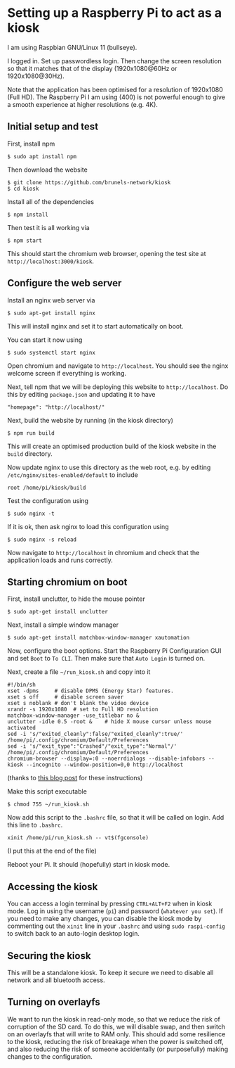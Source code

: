 # Setting up a Raspberry Pi to act as a kiosk

I am using Raspbian GNU/Linux 11 (bullseye).

I logged in. Set up passwordless login. Then change the screen
resolution so that it matches that of the display
(1920x1080@60Hz or 1920x1080@30Hz).

Note that the application has been optimised for a resolution
of 1920x1080 (Full HD). The Raspberry Pi I am using (400) is not powerful
enough to give a smooth experience at higher resolutions
(e.g. 4K).

## Initial setup and test

First, install npm

```
$ sudo apt install npm
```

Then download the website

```
$ git clone https://github.com/brunels-network/kiosk
$ cd kiosk
```

Install all of the dependencies

```
$ npm install
```

Then test it is all working via

```
$ npm start
```

This should start the chromium web browser, opening the test site 
at `http://localhost:3000/kiosk`.

## Configure the web server

Install an nginx web server via

```
$ sudo apt-get install nginx
```

This will install nginx and set it to start automatically
on boot. 

You can start it now using

```
$ sudo systemctl start nginx
```

Open chromium and navigate to `http://localhost`. You should see the nginx
welcome screen if everything is working.

Next, tell npm that we will be deploying this website to 
`http://localhost`. Do this by editing `package.json` and updating
it to have

```
"homepage": "http://localhost/"
```

Next, build the website by running (in the kiosk directory)

```
$ npm run build
```

This will create an optimised production build of the kiosk
website in the `build` directory.

Now update nginx to use this directory as the web root, e.g.
by editing `/etc/nginx/sites-enabled/default` to include

```
root /home/pi/kiosk/build
```

Test the configuration using

```
$ sudo nginx -t
```

If it is ok, then ask nginx to load this configuration using

```
$ sudo nginx -s reload
```

Now navigate to `http://localhost` in chromium and check that the 
application loads and runs correctly.

## Starting chromium on boot

First, install unclutter, to hide the mouse pointer

```
$ sudo apt-get install unclutter
```

Next, install a simple window manager

```
$ sudo apt-get install matchbox-window-manager xautomation
```

Now, configure the boot options. Start the Raspberry Pi Configuration
GUI and set `Boot` to `To CLI`. Then make sure that 
`Auto Login` is turned on. 

Next, create a file `~/run_kiosk.sh` and copy into it

```
#!/bin/sh
xset -dpms     # disable DPMS (Energy Star) features.
xset s off     # disable screen saver
xset s noblank # don't blank the video device
xrandr -s 1920x1080  # set to Full HD resolution
matchbox-window-manager -use_titlebar no &
unclutter -idle 0.5 -root &    # hide X mouse cursor unless mouse activated
sed -i 's/"exited_cleanly":false/"exited_cleanly":true/' /home/pi/.config/chromium/Default/Preferences
sed -i 's/"exit_type":"Crashed"/"exit_type":"Normal"/' /home/pi/.config/chromium/Default/Preferences
chromium-browser --display=:0 --noerrdialogs --disable-infobars --kiosk --incognito --window-position=0,0 http://localhost
```

(thanks to [this blog post](https://reelyactive.github.io/diy/pi-kiosk/) for these instructions)

Make this script executable 

```
$ chmod 755 ~/run_kiosk.sh
```

Now add this script to the `.bashrc` file, so that it will be 
called on login. Add this line to `.bashrc`.

```
xinit /home/pi/run_kiosk.sh -- vt$(fgconsole)
```

(I put this at the end of the file)

Reboot your Pi. It should (hopefully) start in kiosk mode.

## Accessing the kiosk

You can access a login terminal by pressing `CTRL+ALT+F2` when in kiosk
mode. Log in using the username (`pi`) and password (`whatever you set`).
If you need to make any changes, you can disable the kiosk mode
by commenting out the `xinit` line in your `.bashrc` and using
`sudo raspi-config` to switch back to an auto-login desktop login.

## Securing the kiosk

This will be a standalone kiosk. To keep it secure we need to disable
all network and all bluetooth access.

## Turning on overlayfs

We want to run the kiosk in read-only mode, so that we reduce the 
risk of corruption of the SD card. To do this, we will disable swap,
and then switch on an overlayfs that will write to RAM only. This
should add some resilience to the kiosk, reducing the risk of 
breakage when the power is switched off, and also reducing the risk
of someone accidentally (or purposefully) making changes to the
configuration.
